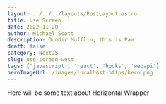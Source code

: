 ```yaml
---
layout: ../../../layouts/PostLayout.astro
title: Use Screen
date: 2022-11-20
author: Michael Scott
description: Dundir Mufflin, this is Pam
draft: false
category: NextJS
slug: use-screen-west
tags: ['javascript', 'react', 'hooks', 'webapi']
heroImageUrl: /images/localhost-https/hero.png
---
```


Here will be some text about Horizontal Wrapper